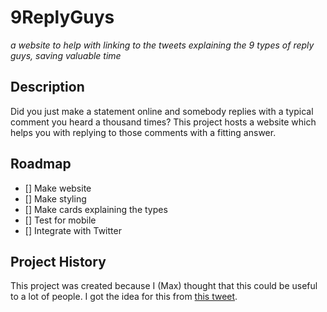 # 9ReplyGuys
_a website to help with linking to the tweets explaining the 9 types of reply guys, saving valuable time_

## Description
Did you just make a statement online and somebody replies with a typical comment you heard a thousand times?
This project hosts a website which helps you with replying to those comments with a fitting answer.

## Roadmap

- [] Make website
- [] Make styling
- [] Make cards explaining the types
- [] Test for mobile
- [] Integrate with Twitter

## Project History
This project was created because I (Max) thought that this could be useful to a lot of people.
I got the idea for this from [this tweet](https://twitter.com/sbarolo/status/1036685010869407744).

